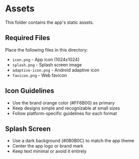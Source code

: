 # Assets

This folder contains the app's static assets.

## Required Files

Place the following files in this directory:

- `icon.png` - App icon (1024x1024)
- `splash.png` - Splash screen image
- `adaptive-icon.png` - Android adaptive icon
- `favicon.png` - Web favicon

## Icon Guidelines

- Use the brand orange color (#FF6B00) as primary
- Keep designs simple and recognizable at small sizes
- Follow platform-specific guidelines for each format

## Splash Screen

- Use a dark background (#0B0B0C) to match the app theme
- Center the app logo or brand mark
- Keep text minimal or avoid it entirely
